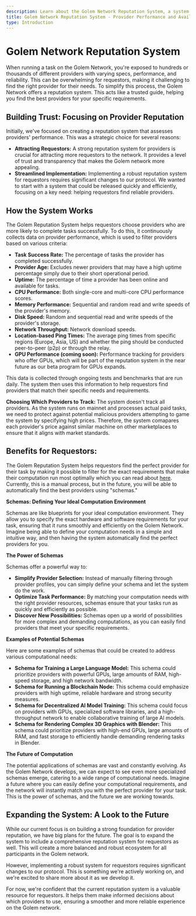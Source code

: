```yaml
---
description: Learn about the Golem Network Reputation System, a system that helps requestors find reliable providers based on performance and availability.
title: Golem Network Reputation System - Provider Performance and Availability
type: Introduction
---
```


# Golem Network Reputation System

When running a task on the Golem Network, you're exposed to hundreds or thousands of different providers with varying specs, performance, and reliability. This can be overwhelming for requestors, making it challenging to find the right provider for their needs. To simplify this process, the Golem Network offers a reputation system. This acts like a trusted guide, helping you find the best providers for your specific requirements.

## Building Trust: Focusing on Provider Reputation

Initially, we've focused on creating a reputation system that assesses providers' performance. This was a strategic choice for several reasons:

- **Attracting Requestors:** A strong reputation system for providers is crucial for attracting more requestors to the network. It provides a level of trust and transparency that makes the Golem network more appealing.
- **Streamlined Implementation:** Implementing a robust reputation system for requestors requires significant changes to our protocol. We wanted to start with a system that could be released quickly and efficiently, focusing on a key need: helping requestors find reliable providers.

## How the System Works

The Golem Reputation System helps requestors choose providers who are more likely to complete tasks successfully. To do this, it continuously collects data on provider performance, which is used to filter providers based on various criteria:

- **Task Success Rate:** The percentage of tasks the provider has completed successfully.
- **Provider Age:** Excludes newer providers that may have a high uptime percentage simply due to their short operational period.
- **Uptime:** The percentage of time a provider has been online and available for tasks.
- **CPU Performance:** Both single-core and multi-core CPU performance scores.
- **Memory Performance:** Sequential and random read and write speeds of the provider's memory.
- **Disk Speed:** Random and sequential read and write speeds of the provider's storage.
- **Network Throughput:** Network download speeds.
- **Location-based Ping Times:** The average ping times from specific regions (Europe, Asia, US) and whether the ping should be conducted peer-to-peer (p2p) or through the relay.
- **GPU Performance (coming soon):** Performance tracking for providers who offer GPUs, which will be part of the reputation system in the near future as our beta program for GPUs expands.

This data is collected through ongoing tests and benchmarks that are run daily. The system then uses this information to help requestors find providers that match their specific needs and requirements.

**Choosing Which Providers to Track:**
The system doesn't track all providers. As the system runs on mainnet and processes actual paid tasks, we need to protect against potential malicious providers attempting to game the system by specifying high prices. Therefore, the system comapares each provider's price against similar machine on other marketplaces to ensure that it aligns with market standards.

## Benefits for Requestors:

The Golem Reputation System helps requestors find the perfect provider for their task by making it possible to filter for the exact requirements that make their computation run most optimally which you can read about [here](/docs/reputation/finding-the-best-providers.md). Currently, this is a manual process, but in the future, you will be able to automatically find the best providers using "schemas."

**Schemas: Defining Your Ideal Computation Environment**

Schemas are like blueprints for your ideal computation environment. They allow you to specify the exact hardware and software requirements for your task, ensuring that it runs smoothly and efficiently on the Golem Network. Imagine being able to define your computation needs in a simple and intuitive way, and then having the system automatically find the perfect providers for you.

**The Power of Schemas**

Schemas offer a powerful way to:

- **Simplify Provider Selection:** Instead of manually filtering through provider profiles, you can simply define your schema and let the system do the work.
- **Optimize Task Performance:** By matching your computation needs with the right provider resources, schemas ensure that your tasks run as quickly and efficiently as possible.
- **Discover New Possibilities:** Schemas open up a world of possibilities for more complex and demanding computations, as you can easily find providers that meet your specific requirements.

**Examples of Potential Schemas**

Here are some examples of schemas that could be created to address various computational needs:

- **Schema for Training a Large Language Model:** This schema could prioritize providers with powerful GPUs, large amounts of RAM, high-speed storage, and high network bandwidth.
- **Schema for Running a Blockchain Node:** This schema could emphasize providers with high uptime, reliable hardware and strong security measures.
- **Schema for Decentralized AI Model Training:** This schema could focus on providers with GPUs, specialized software libraries, and a high-throughput network to enable collaborative training of large AI models.
- **Schema for Rendering Complex 3D Graphics with Blender:** This schema could prioritize providers with high-end GPUs, large amounts of RAM, and fast storage to efficiently handle demanding rendering tasks in Blender.

**The Future of Computation**

The potential applications of schemas are vast and constantly evolving. As the Golem Network develops, we can expect to see even more specialized schemas emerge, catering to a wide range of computational needs. Imagine a future where you can easily define your computational requirements, and the network will instantly match you with the perfect provider for your task. This is the power of schemas, and the future we are working towards.

## Expanding the System: A Look to the Future

While our current focus is on building a strong foundation for provider reputation, we have big plans for the future. The goal is to expand the system to include a comprehensive reputation system for requestors as well. This will create a more balanced and robust ecosystem for all participants in the Golem network.

However, implementing a robust system for requestors requires significant changes to our protocol. This is something we're actively working on, and we're excited to share more about it as we develop it.

For now, we're confident that the current reputation system is a valuable resource for requestors. It helps them make informed decisions about which providers to use, ensuring a smoother and more reliable experience on the Golem network.
